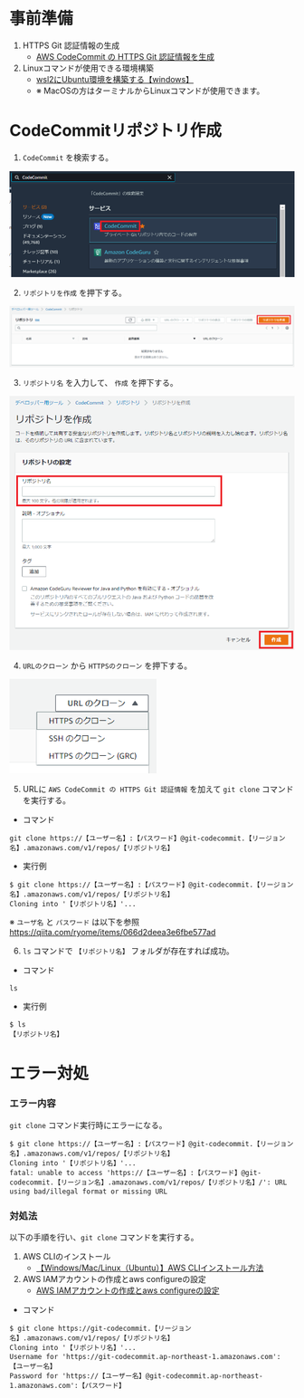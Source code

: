# 事前準備

1. HTTPS Git 認証情報の生成
    - [AWS CodeCommit の HTTPS Git 認証情報を生成](https://qiita.com/ryome/items/066d2deea3e6fbe577ad)
2. Linuxコマンドが使用できる環境構築
    - [wsl2にUbuntu環境を構築する【windows】](https://qiita.com/ryome/items/240f36923f5cb989da27)
    - ※ MacOSの方はターミナルからLinuxコマンドが使用できます。

# CodeCommitリポジトリ作成

1. `CodeCommit` を検索する。

![](./img/01.png)

2. `リポジトリを作成` を押下する。

![](./img/02.png)

3. `リポジトリ名` を入力して、 `作成` を押下する。

![](./img/03.png)

4. `URLのクローン` から `HTTPSのクローン` を押下する。

![](./img/04.png)

5. URLに `AWS CodeCommit の HTTPS Git 認証情報` を加えて `git clone` コマンドを実行する。
- コマンド
```
git clone https://【ユーザー名】:【パスワード】@git-codecommit.【リージョン名】.amazonaws.com/v1/repos/【リポジトリ名】
```
- 実行例
```
$ git clone https://【ユーザー名】:【パスワード】@git-codecommit.【リージョン名】.amazonaws.com/v1/repos/【リポジトリ名】
Cloning into '【リポジトリ名】'...
```

※ `ユーザ名` と `パスワード` は以下を参照
https://qiita.com/ryome/items/066d2deea3e6fbe577ad

6. `ls` コマンドで `【リポジトリ名】` フォルダが存在すれば成功。

- コマンド
```
ls
```
- 実行例
```
$ ls
【リポジトリ名】
```

# エラー対処

### エラー内容

`git clone` コマンド実行時にエラーになる。

```
$ git clone https://【ユーザー名】:【パスワード】@git-codecommit.【リージョン名】.amazonaws.com/v1/repos/【リポジトリ名】
Cloning into '【リポジトリ名】'...
fatal: unable to access 'https://【ユーザー名】:【パスワード】@git-codecommit.【リージョン名】.amazonaws.com/v1/repos/【リポジトリ名】/': URL using bad/illegal format or missing URL
```

### 対処法

以下の手順を行い、`git clone` コマンドを実行する。

1. AWS CLIのインストール
    - [【Windows/Mac/Linux（Ubuntu）】AWS CLIインストール方法](https://qiita.com/ryome/items/efd37c3a49b54859ba68)
2. AWS IAMアカウントの作成とaws configureの設定
    - [AWS IAMアカウントの作成とaws configureの設定](https://qiita.com/ryome/items/ff2804be600cd5dcd61a)

- コマンド
```
$ git clone https://git-codecommit.【リージョン名】.amazonaws.com/v1/repos/【リポジトリ名】
Cloning into '【リポジトリ名】'...
Username for 'https://git-codecommit.ap-northeast-1.amazonaws.com': 【ユーザー名】
Password for 'https://【ユーザー名】@git-codecommit.ap-northeast-1.amazonaws.com':【パスワード】
```




